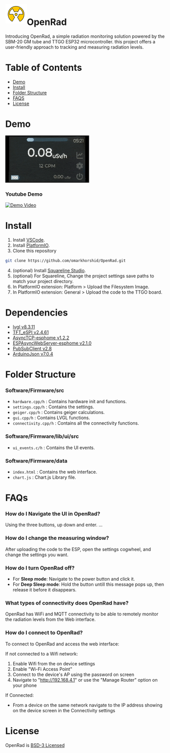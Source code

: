 <a>
    <img src="openrad_logo.png" alt="Openrad logo" align="left" height="60" />
</a>

# OpenRad
Introducing OpenRad, a simple radiation monitoring solution powered by the SBM-20 GM tube and TTGO ESP32 microcontroller. this project offers a user-friendly approach to tracking and measuring radiation levels.

# Table of Contents
- [Demo](#demo)
- [Install](#install)
- [Folder Structure](#folder-structure)
- [FAQS](#faqs)
- [License](#license)

# Demo
![Images](demo_gif.gif)
### Youtube Demo
[![Demo Video](https://img.youtube.com/vi/ACgCJScDpeg/0.jpg)](https://www.youtube.com/watch?v=ACgCJScDpeg)

# Install
1. Install [VSCode](https://code.visualstudio.com/).
2. Install [PlatformIO](https://platformio.org/).
3. Clone this repository 
```bash
git clone https://github.com/omarkhorshid/OpenRad.git
```
4. (optional) Install [Squareline Studio](https://squareline.io/).
5. (optional) For Squareline, Change the project settings save paths to match your project directory.
6. In PlatformIO extension: Platform > Upload the Filesystem Image.
7. In PlatformIO extension: General > Upload the code to the TTGO board.

# Dependencies
- [lvgl v8.3.11](https://github.com/lvgl/lvgl/tree/release/v8.3)
- [TFT_eSPI v2.4.61](https://github.com/Bodmer/TFT_eSPI)
- [AsyncTCP-esphome v1.2.2](https://github.com/esphome/AsyncTCP.git)
- [ESPAsyncWebServer-esphome v2.1.0](https://github.com/esphome/ESPAsyncWebServer.git)
- [PubSubClient v2.8](https://github.com/knolleary/pubsubclient.git)
- [ArduinoJson v7.0.4](https://github.com/bblanchon/ArduinoJson.git)

# Folder Structure
### Software/Firmware/src
- `hardware.cpp/h` : Contains hardware init and functions. 
- `settings.cpp/h` : Contains the settings.
- `geiger.cpp/h` : Contains geiger calculations.
- `gui.cpp/h` : Contains LVGL functions.
- `connectivity.cpp/h` : Contains all the connectivity functions.

### Software/Firmware/lib/ui/src
- `ui_events.c/h` : Contains the UI events.

### Software/Firmware/data
- `index.html` : Contains the web interface.
- `chart.js` : Chart.js Library file.

# FAQs
### How do I Navigate the UI in OpenRad?
Using the three buttons, up down and enter. ...

### How do I change the measuring window?
After uploading the code to the ESP, open the settings cogwheel, and change the settings you want.

### How do I turn OpenRad off?
- For **Sleep mode**: Navigate to the power button and click it.
- For **Deep Sleep mode**: Hold the button untill this message pops up, then release it before it disappears.

### What types of connectivity does OpenRad have?
OpenRad has WiFi and MQTT connectivity to be able to remotely monitor the radiation levels from the Web interface.

### How do I connect to OpenRad?
To connect to OpenRad and access the web interface:

If not connected to a Wifi network:
1. Enable Wifi from the on device settings
2. Enable "Wi-Fi Access Point"
3. Connect to the device's AP using the password on screen
4. Navigate to "http://192.168.4.1" or use the "Manage Router" option on your phone

If Connected:
- From a device on the same network navigate to the IP address showing on the device screen in the Connectivity settings

# License
OpenRad is [BSD-3 Licensed](license.txt '3-Clause BSD License')
